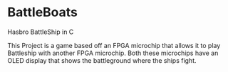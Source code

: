 # BattleBoats
Hasbro BattleShip in C 

This Project is a game based off an FPGA microchip that allows it to play Battleship with another FPGA microchip. Both these microchips have an OLED display that shows the
battleground where the ships fight. 
